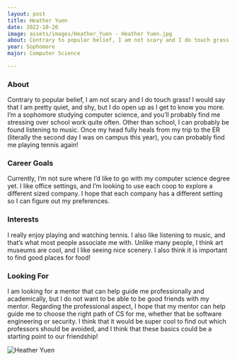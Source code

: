 ```yaml
---
layout: post
title: Heather Yuen 
date: 2022-10-20
image: assets/images/Heather_Yuen - Heather Yuen.jpg
about: Contrary to popular belief, I am not scary and I do touch grass! I would say that I am pretty quiet, and shy, but I do open up as I get to know you more. I’m a sophomore studying computer science, and you’ll probably find me stressing over school work quite often. Other than school, I can probably be found listening to music. Once my head fully heals from my trip to the ER (literally the second day I was on campus this year), you can probably find me playing tennis again!
year: Sophomore
major: Computer Science

---
```


### About

Contrary to popular belief, I am not scary and I do touch grass! I would say that I am pretty quiet, and shy, but I do open up as I get to know you more. I’m a sophomore studying computer science, and you’ll probably find me stressing over school work quite often. Other than school, I can probably be found listening to music. Once my head fully heals from my trip to the ER (literally the second day I was on campus this year), you can probably find me playing tennis again!

### Career Goals

Currently, I’m not sure where I’d like to go with my computer science degree yet. I like office settings, and I’m looking to use each coop to explore a different sized company. I hope that each company has a different setting so I can figure out my preferences.

### Interests

I really enjoy playing and watching tennis. I also like listening to music, and that’s what most people associate me with. Unlike many people, I think art museums are cool, and I like seeing nice scenery. I also think it is important to find good places for food! 

### Looking For

I am looking for a mentor that can help guide me professionally and academically, but I do not want to be able to be good friends with my mentor. Regarding the professional aspect, I hope that my mentor can help guide me to choose the right path of CS for me, whether that be software engineering or security. I think that it would be super cool to find out which professors should be avoided, and I think that these basics could be a starting point to our friendship!

<div class="text-center my-5">
    <img src="https://sase-drexel.github.io/mentorship-2021/assets/images/Heather-Yuen.jpg" alt="Heather Yuen" class="rounded post-img" />
</div>
